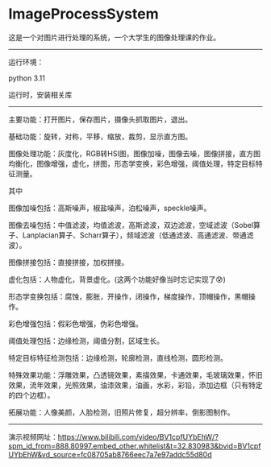 # ImageProcessSystem
这是一个对图片进行处理的系统，一个大学生的图像处理课的作业。


-------------------------------------
运行环境：

python 3.11

运行时，安装相关库

-------------------------------------
主要功能：打开图片，保存图片，摄像头抓取图片，退出。

基础功能：旋转，对称，平移，缩放，裁剪，显示直方图。

图像处理功能：灰度化，RGB转HSI图，图像加噪，图像去噪，图像拼接，直方图均衡化，图像增强，虚化，拼图，形态学变换，彩色增强，阈值处理，特定目标特征测量。

其中

图像加噪包括：高斯噪声，椒盐噪声，泊松噪声，speckle噪声。

图像去噪包括：中值滤波，均值滤波，高斯滤波，双边滤波，空域滤波（Sobel算子、Lanplacian算子、Scharr算子），频域滤波（低通滤波、高通滤波、带通滤波）。

图像拼接包括：直接拼接，加权拼接。

虚化包括：人物虚化，背景虚化。(这两个功能好像当时忘记实现了😰)

形态学变换包括：腐蚀，膨胀，开操作，闭操作，梯度操作，顶帽操作，黑帽操作。

彩色增强包括：假彩色增强，伪彩色增强。

阈值处理包括：边缘检测，阈值分割，区域生长。

特定目标特征检测包括：边缘检测，轮廓检测，直线检测，圆形检测。

特殊效果功能：浮雕效果，凸透镜效果，素描效果，卡通效果，毛玻璃效果，怀旧效果，流年效果，光照效果，油漆效果，油画，水彩，彩铅，添加边框（只有特定的四个边框）。

拓展功能：人像美颜，人脸检测，旧照片修复，超分辨率，倒影图制作。

--------------------------------------------

演示视频网址：https://www.bilibili.com/video/BV1cpfUYbEhW/?spm_id_from=888.80997.embed_other.whitelist&t=32.830983&bvid=BV1cpfUYbEhW&vd_source=fc08705ab8766eec7a7e97addc55d80d
